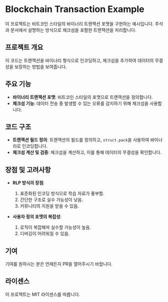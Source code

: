 # Blockchain Transaction Example

이 프로젝트는 비트코인 스타일의 바이너리 트랜잭션 포맷을 구현하는 예시입니다. 주석과 문서에서 설명하는 방식으로 체크섬을 포함한 트랜잭션을 처리합니다.

## 프로젝트 개요

이 코드는 트랜잭션을 바이너리 형식으로 인코딩하고, 체크섬을 추가하여 데이터의 무결성을 보장하는 방법을 보여줍니다.

## 주요 기능

- **바이너리 트랜잭션 포맷**: 비트코인 스타일의 포맷으로 트랜잭션을 정의합니다.
- **체크섬 기능**: 데이터 전송 중 발생할 수 있는 오류를 감지하기 위해 체크섬을 사용합니다.

## 코드 구조

- **트랜잭션 필드 정의**: 트랜잭션의 필드를 정의하고, `struct.pack`을 사용하여 바이너리로 인코딩합니다.
- **체크섬 계산 및 검증**: 체크섬을 계산하고, 이를 통해 데이터의 무결성을 확인합니다.

## 장점 및 고려사항

- **RLP 방식의 장점**:
  1. 표준화된 인코딩 방식으로 학습 자료가 풍부함.
  2. 간단한 구조로 실수 가능성이 낮음.
  3. 커뮤니티의 지원을 받을 수 있음.
  
- **사용자 정의 포맷의 복잡성**:
  1. 로직이 복잡해져 실수할 가능성이 높음.
  2. 디버깅이 어려워질 수 있음.

## 기여

기여를 원하시는 분은 언제든지 PR을 열어주시기 바랍니다.

## 라이센스

이 프로젝트는 MIT 라이센스를 따릅니다.